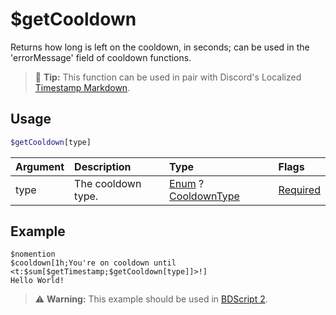 # $getCooldown
Returns how long is left on the cooldown, in seconds; can be used in the 'errorMessage' field of cooldown functions.
> 🧠 **Tip:**  This function can be used in pair with Discord's Localized [Timestamp Markdown](https://www.reddit.com/r/discordapp/comments/ob2h2l/comment/h3l4fxs/?utm_source=share&utm_medium=web2x&context=3).

## Usage
```php
$getCooldown[type]
```

| Argument | Description | Type | Flags |
| :---- | :---- | :---- | :---- |
| type | The cooldown type. | [Enum](/src/resources/arguments/types.md#enum) ? [CooldownType](/src/enumdefs/cooldownTypes.md) | [Required](/src/resources/arguments/flags.md#required)

## Example
```
$nomention
$cooldown[1h;You're on cooldown until <t:$sum[$getTimestamp;$getCooldown[type]]>!]
Hello World!
```
> ⚠️ **Warning:** This example should be used in [BDScript 2](/src/guides/scriptingModes.md).